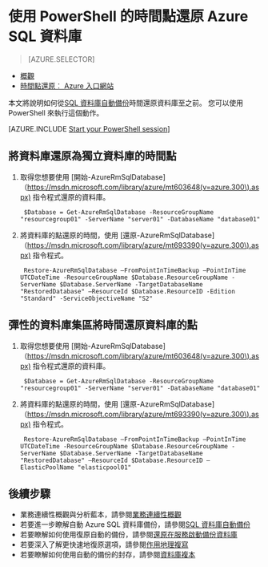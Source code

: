 <properties
    pageTitle="Azure SQL 資料庫還原至先前的點，時間 (PowerShell) |Microsoft Azure"
    description="Azure SQL 資料庫還原至先前的點時間"
    services="sql-database"
    documentationCenter=""
    authors="stevestein"
    manager="jhubbard"
    editor=""/>

<tags
    ms.service="sql-database"
    ms.devlang="NA"
    ms.topic="article"
    ms.tgt_pltfrm="powershell"
    ms.workload="NA"
    ms.date="07/17/2016"
    ms.author="sstein"/>

# <a name="restore-an-azure-sql-database-to-a-previous-point-in-time-with-powershell"></a>使用 PowerShell 的時間點還原 Azure SQL 資料庫

> [AZURE.SELECTOR]
- [概觀](sql-database-recovery-using-backups.md)
- [時間點還原︰ Azure 入口網站](sql-database-point-in-time-restore-portal.md)

本文將說明如何從[SQL 資料庫自動備份](sql-database-automated-backups.md)時間還原資料庫至之前。 您可以使用 PowerShell 來執行這個動作。

[AZURE.INCLUDE [Start your PowerShell session](../../includes/sql-database-powershell.md)]

## <a name="restore-your-database-to-a-point-in-time-as-a-standalone-database"></a>將資料庫還原為獨立資料庫的時間點

1. 取得您想要使用 [開始-AzureRmSqlDatabase] （https://msdn.microsoft.com/library/azure/mt603648(v=azure.300\).aspx) 指令程式還原的資料庫。

        $Database = Get-AzureRmSqlDatabase -ResourceGroupName "resourcegroup01" -ServerName "server01" -DatabaseName "database01"

2. 將資料庫的點還原的時間，使用 [還原-AzureRmSqlDatabase] （https://msdn.microsoft.com/library/azure/mt693390(v=azure.300\).aspx) 指令程式。

        Restore-AzureRmSqlDatabase –FromPointInTimeBackup –PointInTime UTCDateTime -ResourceGroupName $Database.ResourceGroupName -ServerName $Database.ServerName -TargetDatabaseName "RestoredDatabase" –ResourceId $Database.ResourceID -Edition "Standard" -ServiceObjectiveName "S2"


## <a name="restore-your-database-to-a-point-in-time-into-an-elastic-database-pool"></a>彈性的資料庫集區將時間還原資料庫的點

1. 取得您想要使用 [開始-AzureRmSqlDatabase] （https://msdn.microsoft.com/library/azure/mt603648(v=azure.300\).aspx) 指令程式還原的資料庫。

        $Database = Get-AzureRmSqlDatabase -ResourceGroupName "resourcegroup01" -ServerName "server01" -DatabaseName "database01"

2. 將資料庫的點還原的時間，使用 [還原-AzureRmSqlDatabase] （https://msdn.microsoft.com/library/azure/mt693390(v=azure.300\).aspx) 指令程式。

        Restore-AzureRmSqlDatabase –FromPointInTimeBackup –PointInTime UTCDateTime -ResourceGroupName $Database.ResourceGroupName -ServerName $Database.ServerName -TargetDatabaseName "RestoredDatabase" –ResourceId $Database.ResourceID –ElasticPoolName "elasticpool01"


## <a name="next-steps"></a>後續步驟

- 業務連續性概觀與分析藍本，請參閱[業務連續性概觀](sql-database-business-continuity.md)
- 若要進一步瞭解自動 Azure SQL 資料庫備份，請參閱[SQL 資料庫自動備份](sql-database-automated-backups.md)
- 若要瞭解如何使用復原自動的備份，請參閱[還原在服務啟動備份資料庫](sql-database-recovery-using-backups.md)
- 若要深入了解更快速地復原選項，請參閱[作用地理複寫](sql-database-geo-replication-overview.md)  
- 若要瞭解如何使用自動的備份的封存，請參閱[資料庫複本](sql-database-copy.md)
